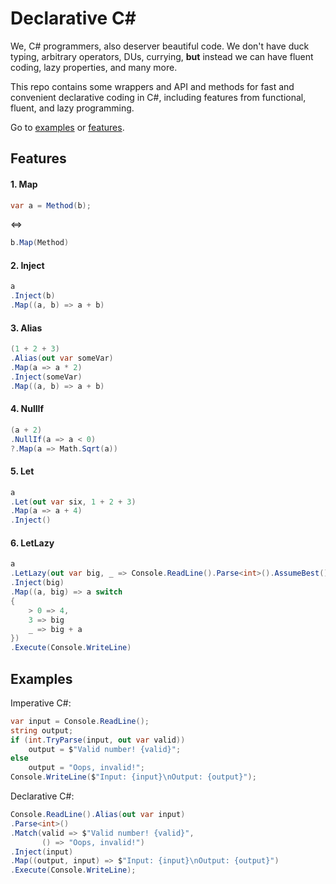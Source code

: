 # Declarative C\#

We, C# programmers, also deserver beautiful code. We don't have duck typing, arbitrary operators, DUs,
currying, **but** instead we can have fluent coding, lazy properties, and many more.

This repo contains some wrappers and API and methods for fast and convenient declarative coding in C#,
including features from functional, fluent, and lazy programming.

Go to [examples](#examples) or [features](#features).

## Features

#### 1. Map

```cs
var a = Method(b);
```
<=>
```cs
b.Map(Method)
```

#### 2. Inject

```cs
a
.Inject(b)
.Map((a, b) => a + b)
```

#### 3. Alias

```cs
(1 + 2 + 3)
.Alias(out var someVar)
.Map(a => a * 2)
.Inject(someVar)
.Map((a, b) => a + b)
```

#### 4. NullIf

```cs
(a + 2)
.NullIf(a => a < 0)
?.Map(a => Math.Sqrt(a))
```

#### 5. Let

```cs
a
.Let(out var six, 1 + 2 + 3)
.Map(a => a + 4)
.Inject()
```

#### 6. LetLazy

```cs
a
.LetLazy(out var big, _ => Console.ReadLine().Parse<int>().AssumeBest())
.Inject(big)
.Map((a, big) => a switch
{
    > 0 => 4,
    3 => big
    _ => big + a
})
.Execute(Console.WriteLine)
```

## Examples

Imperative C#:
```cs
var input = Console.ReadLine();
string output;
if (int.TryParse(input, out var valid))
    output = $"Valid number! {valid}";
else
    output = "Oops, invalid!";
Console.WriteLine($"Input: {input}\nOutput: {output}");
```

Declarative C#:
```cs
Console.ReadLine().Alias(out var input)
.Parse<int>()
.Match(valid => $"Valid number! {valid}",
       () => "Oops, invalid!")
.Inject(input)
.Map((output, input) => $"Input: {input}\nOutput: {output}")
.Execute(Console.WriteLine);
```